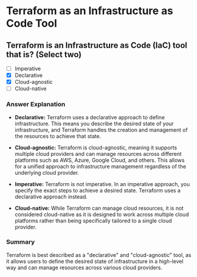 # Terraform as an Infrastructure as Code Tool

## Terraform is an Infrastructure as Code (IaC) tool that is? (Select two)

- [ ] Imperative
- [x] Declarative
- [x] Cloud-agnostic
- [ ] Cloud-native

### Answer Explanation

- **Declarative:** Terraform uses a declarative approach to define infrastructure. This means you describe the desired state of your infrastructure, and Terraform handles the creation and management of the resources to achieve that state.

- **Cloud-agnostic:** Terraform is cloud-agnostic, meaning it supports multiple cloud providers and can manage resources across different platforms such as AWS, Azure, Google Cloud, and others. This allows for a unified approach to infrastructure management regardless of the underlying cloud provider.

- **Imperative:** Terraform is not imperative. In an imperative approach, you specify the exact steps to achieve a desired state. Terraform uses a declarative approach instead.

- **Cloud-native:** While Terraform can manage cloud resources, it is not considered cloud-native as it is designed to work across multiple cloud platforms rather than being specifically tailored to a single cloud provider.

### Summary

Terraform is best described as a "declarative" and "cloud-agnostic" tool, as it allows users to define the desired state of infrastructure in a high-level way and can manage resources across various cloud providers.
